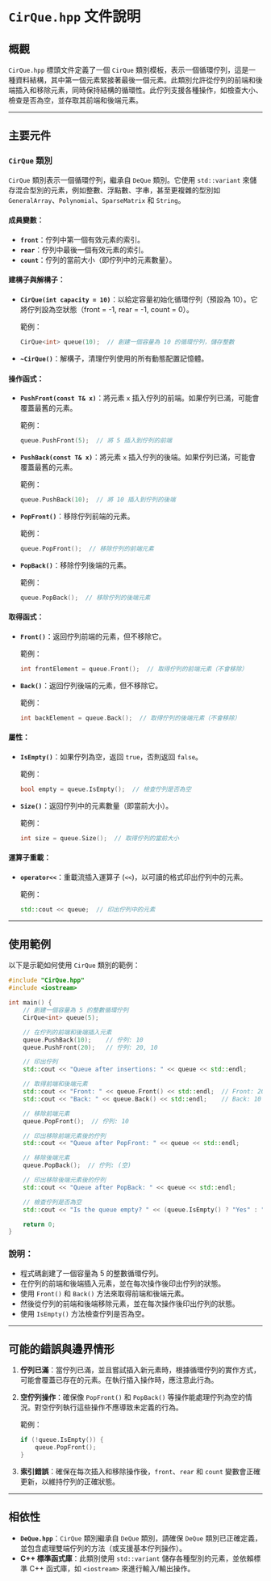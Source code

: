 # `CirQue.hpp` 文件說明

## 概觀

`CirQue.hpp` 標頭文件定義了一個 `CirQue` 類別模板，表示一個循環佇列，這是一種資料結構，其中第一個元素緊接著最後一個元素。此類別允許從佇列的前端和後端插入和移除元素，同時保持結構的循環性。此佇列支援各種操作，如檢查大小、檢查是否為空，並存取其前端和後端元素。

---

## 主要元件

### `CirQue` 類別

`CirQue` 類別表示一個循環佇列，繼承自 `DeQue` 類別。它使用 `std::variant` 來儲存混合型別的元素，例如整數、浮點數、字串，甚至更複雜的型別如 `GeneralArray`、`Polynomial`、`SparseMatrix` 和 `String`。

#### 成員變數：
- **`front`**：佇列中第一個有效元素的索引。
- **`rear`**：佇列中最後一個有效元素的索引。
- **`count`**：佇列的當前大小（即佇列中的元素數量）。

#### 建構子與解構子：
- **`CirQue(int capacity = 10)`**：以給定容量初始化循環佇列（預設為 10）。它將佇列設為空狀態（front = -1, rear = -1, count = 0）。
  
  範例：
  ```cpp
  CirQue<int> queue(10);  // 創建一個容量為 10 的循環佇列，儲存整數
  ```

- **`~CirQue()`**：解構子，清理佇列使用的所有動態配置記憶體。

#### 操作函式：
- **`PushFront(const T& x)`**：將元素 `x` 插入佇列的前端。如果佇列已滿，可能會覆蓋最舊的元素。
  
  範例：
  ```cpp
  queue.PushFront(5);  // 將 5 插入到佇列的前端
  ```

- **`PushBack(const T& x)`**：將元素 `x` 插入佇列的後端。如果佇列已滿，可能會覆蓋最舊的元素。
  
  範例：
  ```cpp
  queue.PushBack(10);  // 將 10 插入到佇列的後端
  ```

- **`PopFront()`**：移除佇列前端的元素。

  範例：
  ```cpp
  queue.PopFront();  // 移除佇列的前端元素
  ```

- **`PopBack()`**：移除佇列後端的元素。

  範例：
  ```cpp
  queue.PopBack();  // 移除佇列的後端元素
  ```

#### 取得函式：
- **`Front()`**：返回佇列前端的元素，但不移除它。
  
  範例：
  ```cpp
  int frontElement = queue.Front();  // 取得佇列的前端元素（不會移除）
  ```

- **`Back()`**：返回佇列後端的元素，但不移除它。
  
  範例：
  ```cpp
  int backElement = queue.Back();  // 取得佇列的後端元素（不會移除）
  ```

#### 屬性：
- **`IsEmpty()`**：如果佇列為空，返回 `true`，否則返回 `false`。

  範例：
  ```cpp
  bool empty = queue.IsEmpty();  // 檢查佇列是否為空
  ```

- **`Size()`**：返回佇列中的元素數量（即當前大小）。

  範例：
  ```cpp
  int size = queue.Size();  // 取得佇列的當前大小
  ```

#### 運算子重載：
- **`operator<<`**：重載流插入運算子 (`<<`)，以可讀的格式印出佇列中的元素。
  
  範例：
  ```cpp
  std::cout << queue;  // 印出佇列中的元素
  ```

---

## 使用範例

以下是示範如何使用 `CirQue` 類別的範例：

```cpp
#include "CirQue.hpp"
#include <iostream>

int main() {
    // 創建一個容量為 5 的整數循環佇列
    CirQue<int> queue(5);

    // 在佇列的前端和後端插入元素
    queue.PushBack(10);    // 佇列: 10
    queue.PushFront(20);   // 佇列: 20, 10

    // 印出佇列
    std::cout << "Queue after insertions: " << queue << std::endl;

    // 取得前端和後端元素
    std::cout << "Front: " << queue.Front() << std::endl;  // Front: 20
    std::cout << "Back: " << queue.Back() << std::endl;    // Back: 10

    // 移除前端元素
    queue.PopFront();  // 佇列: 10

    // 印出移除前端元素後的佇列
    std::cout << "Queue after PopFront: " << queue << std::endl;

    // 移除後端元素
    queue.PopBack();  // 佇列: (空)

    // 印出移除後端元素後的佇列
    std::cout << "Queue after PopBack: " << queue << std::endl;

    // 檢查佇列是否為空
    std::cout << "Is the queue empty? " << (queue.IsEmpty() ? "Yes" : "No") << std::endl;

    return 0;
}
```

### 說明：
- 程式碼創建了一個容量為 5 的整數循環佇列。
- 在佇列的前端和後端插入元素，並在每次操作後印出佇列的狀態。
- 使用 `Front()` 和 `Back()` 方法來取得前端和後端元素。
- 然後從佇列的前端和後端移除元素，並在每次操作後印出佇列的狀態。
- 使用 `IsEmpty()` 方法檢查佇列是否為空。

---

## 可能的錯誤與邊界情形

1. **佇列已滿**：當佇列已滿，並且嘗試插入新元素時，根據循環佇列的實作方式，可能會覆蓋已存在的元素。在執行插入操作時，應注意此行為。

2. **空佇列操作**：確保像 `PopFront()` 和 `PopBack()` 等操作能處理佇列為空的情況。對空佇列執行這些操作不應導致未定義的行為。

   範例：
   ```cpp
   if (!queue.IsEmpty()) {
       queue.PopFront();
   }
   ```

3. **索引錯誤**：確保在每次插入和移除操作後，`front`、`rear` 和 `count` 變數會正確更新，以維持佇列的正確狀態。

---

## 相依性

- **`DeQue.hpp`**：`CirQue` 類別繼承自 `DeQue` 類別，請確保 `DeQue` 類別已正確定義，並包含處理雙端佇列的方法（或支援基本佇列操作）。
- **C++ 標準函式庫**：此類別使用 `std::variant` 儲存各種型別的元素，並依賴標準 C++ 函式庫，如 `<iostream>` 來進行輸入/輸出操作。
